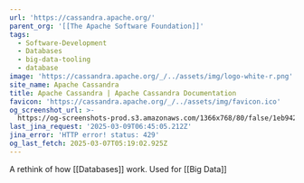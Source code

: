 ```yaml
---
url: 'https://cassandra.apache.org/'
parent_org: '[[The Apache Software Foundation]]'
tags:
  - Software-Development
  - Databases
  - big-data-tooling
  - database
image: 'https://cassandra.apache.org/_/../assets/img/logo-white-r.png'
site_name: Apache Cassandra
title: Apache Cassandra | Apache Cassandra Documentation
favicon: 'https://cassandra.apache.org/_/../assets/img/favicon.ico'
og_screenshot_url: >-
  https://og-screenshots-prod.s3.amazonaws.com/1366x768/80/false/1eb942c9dce57155686ed1fec8569e4217023d90b447296610d9a5517a5cb37b.jpeg
last_jina_request: '2025-03-09T06:45:05.212Z'
jina_error: 'HTTP error! status: 429'
og_last_fetch: 2025-03-07T05:19:02.925Z
---
```

A rethink of how [[Databases]] work. Used for [[Big Data]]
